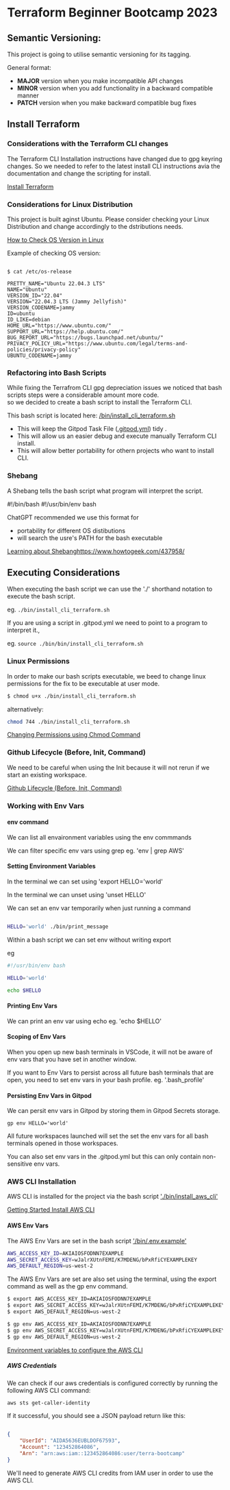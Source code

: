 # Terraform Beginner Bootcamp 2023

## Semantic Versioning:

This project is going to utilise semantic versioning for its tagging. 

General format:

- **MAJOR** version when you make incompatible API changes
- **MINOR** version when you add functionality in a backward compatible manner
- **PATCH** version when you make backward compatible bug fixes




## Install Terraform 

### Considerations with the Terraform CLI changes 

The Terraform CLI Installation instructions have changed due to gpg keyring changes. So we needed to refer to the latest install CLI instructions avia the documentation and change the scripting for install.

[Install Terraform ](https://developer.hashicorp.com/terraform/tutorials/aws-get-started/install-cli)

### Considerations for Linux Distribution

This project is built aginst Ubuntu. 
Please consider checking your Linux Distribution and change accordingly to the dstributions needs. 

[How to Check OS Version in Linux](https://www.howtogeek.com/206240/how-to-tell-what-distro-and-version-of-linux-you-are-running/)

Example of checking OS version: 

```

$ cat /etc/os-release

PRETTY_NAME="Ubuntu 22.04.3 LTS"
NAME="Ubuntu"
VERSION_ID="22.04"
VERSION="22.04.3 LTS (Jammy Jellyfish)"
VERSION_CODENAME=jammy
ID=ubuntu
ID_LIKE=debian
HOME_URL="https://www.ubuntu.com/"
SUPPORT_URL="https://help.ubuntu.com/"
BUG_REPORT_URL="https://bugs.launchpad.net/ubuntu/"
PRIVACY_POLICY_URL="https://www.ubuntu.com/legal/terms-and-policies/privacy-policy"
UBUNTU_CODENAME=jammy
```

### Refactoring into Bash Scripts

While fixing the Terrafrom CLI gpg depreciation issues we noticed that bash scripts steps were a considerable amount more code.  
so we decided to create a bash  script to install the Terraform CLI. 

This bash script is located here: [/bin/install_cli_terraform.sh](/bin/install_cli_terraform.sh)

- This will keep the Gitpod Task File ([.gitpod.yml](.gitpod.yml)) tidy . 
- This will allow us an easier debug and execute manually Terraform CLI install.
- This will allow better portability for othern projects who want to install CLI. 

### Shebang 

A Shebang tells the bash script what program will interpret the script. 

#!/bin/bash
#!/usr/bin/env bash

ChatGPT recommended we use this format for 

- portability for different OS distibutions
- will search the usre's  PATH for the bash executable

[Learning about Shebang](https://en.wikipedia.org/wiki/Shebang_(Unix))https://www.howtogeek.com/437958/

## Executing Considerations

When executing the bash script we can use the './' shorthand notation to execute the bash script. 

eg.  `./bin/install_cli_terraform.sh`

If you are using a script in  .gitpod.yml we need to point to a program to interpret it.,

eg. `source ./bin/bin/install_cli_terraform.sh`

### Linux Permissions 

In order to make our bash scripts executable, we beed to change linux permissions for the fix to be executable at user mode. 

```sh
$ chmod u+x ./bin/install_cli_terraform.sh
```

alternatively: 

```sh
chmod 744 ./bin/install_cli_terraform.sh
```


[Changing Permissions using Chmod Command](how-to-use-the-chmod-command-on-linux/)


### Github Lifecycle (Before, Init, Command)

We need to be careful when using the Init because it will not rerun if we start an existing workspace.

[Github Lifecycle (Before, Init, Command)](https://www.gitpod.io/docs/configure/workspaces/tasks)


### Working with Env Vars

#### env command

We can list all envaironment variables using the env commmands

We can filter specific env vars using grep 
 eg. 'env | grep AWS'

 #### Setting Environment Variables

 In the terminal we can set using 'export HELLO='world'

 In the terminal we can unset using 'unset HELLO'

 We can set an env var temporarily when just running a command 

 ```sh

 HELLO='world' ./bin/print_message 
```


 Within a bash script we can set env without writing export 

eg 

```sh
#!/usr/bin/env bash

HELLO='world'

echo $HELLO
```

#### Printing Env Vars

We can print an env var using echo eg. 'echo $HELLO'

#### Scoping of Env Vars

When you open up new bash terminals in VSCode, it will not be aware of env vars that you have set in another window. 

If you want to Env Vars to persist across all future bash terminals that are open, you need to set env vars in your bash profile. 
eg. '.bash_profile'

#### Persisting Env Vars in Gitpod

We can persit env vars in Gitpod by storing them in Gitpod Secrets storage.

```
gp env HELLO='world'
```


All future workspaces launched will set the set the env vars for all bash terminals opened in those workspaces.

You can also set env vars in the .gitpod.yml but this can only contain non-sensitive env vars. 



### AWS CLI Installation

AWS CLI is installed for the project via the bash script ['./bin/install_aws_cli'](./bin/install_aws_cli)

[Getting Started Install AWS CLI](https://docs.aws.amazon.com/cli/latest/userguide/getting-started-install.html)


#### AWS Env Vars

The AWS Env Vars are set in the bash script ['/bin/.env.example'](/bin/.env.example)

```sh
AWS_ACCESS_KEY_ID=AKIAIOSFODNN7EXAMPLE
AWS_SECRET_ACCESS_KEY=wJalrXUtnFEMI/K7MDENG/bPxRfiCYEXAMPLEKEY
AWS_DEFAULT_REGION=us-west-2
```

The AWS Env Vars are set are also set using the terminal, using the export command as well as the gp env command. 

```bash
$ export AWS_ACCESS_KEY_ID=AKIAIOSFODNN7EXAMPLE
$ export AWS_SECRET_ACCESS_KEY=wJalrXUtnFEMI/K7MDENG/bPxRfiCYEXAMPLEKEY
$ export AWS_DEFAULT_REGION=us-west-2
```

```bash
$ gp env AWS_ACCESS_KEY_ID=AKIAIOSFODNN7EXAMPLE
$ gp env AWS_SECRET_ACCESS_KEY=wJalrXUtnFEMI/K7MDENG/bPxRfiCYEXAMPLEKEY
$ gp env AWS_DEFAULT_REGION=us-west-2
```


[Environment variables to configure the AWS CLI](https://docs.aws.amazon.com/cli/latest/userguide/cli-configure-envvars.html)



##### AWS Credentials 

We can check if our aws credentials is configured correctly by running the following AWS CLI command:

```sh
aws sts get-caller-identity
```

If it successful, you should see a JSON payload return like this:

```json

{
    "UserId": "AIDA5636EUBLDOF67593",
    "Account": "123452864086",
    "Arn": "arn:aws:iam::123452864086:user/terra-bootcamp"
}
```

We'll need to generate AWS CLI credits from IAM user in order to use the AWS CLI. 



